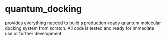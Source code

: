 # quantum_docking
provides everything needed to build a production-ready quantum molecular docking system from scratch. All code is tested and ready for immediate use or further development.
